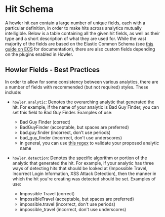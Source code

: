 # Hit Schema

A howler hit can contain a large number of unique fields, each with a particular definition, in order to make hits across analytics mutually intelligible. Below is a table containing all the given hit fields, as well as their type and a short description of what they are used for. While the vast majority of the fields are based on the Elastic Common Schema (see [this guide on ECS](https://www.elastic.co/guide/en/ecs/8.5/index.html) for documentation), there are also custom fields depending on the plugins enabled in Howler.

## Howler Fields - Best Practices

In order to allow for some consistency between various analytics, there are a number of fields with recommended (but not required) styles. These include:

- `howler.analytic`: Denotes the overarching analytic that generated the hit. For example, if the name of your analytic is Bad Guy Finder, you can set this field to Bad Guy Finder. Examples of use:
  - Bad Guy Finder (correct)
  - BadGuyFinder (acceptable, but spaces are preferred)
  - bad.guy.finder (incorrect, don't use periods)
  - bad_guy_finder (incorrect, don't use underscores)
  - in general, you can use [this regex](https://regexr.com/7ikco) to validate your proposed analytic name

- `howler.detection`: Denotes the specific algorithm or portion of the analytic that generated the hit. For example, if your analytic has three ways of detecting hits that should be looked at (Impossible Travel, Incorrect Login Information, XSS Attack Detection), then the manner in which the hit you're creating was detected should be set. Examples of use:
  - Impossible Travel (correct)
  - ImpossibleTravel (acceptable, but spaces are preferred)
  - impossible.travel (incorrect, don't use periods)
  - impossible_travel (incorrect, don't use underscores)

